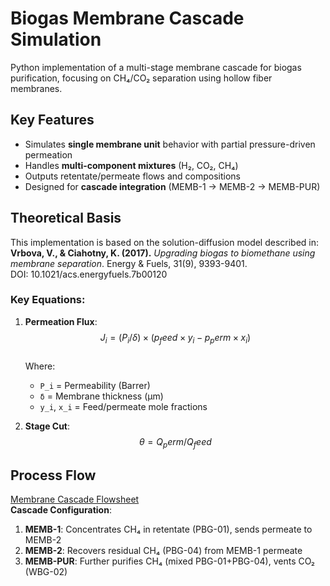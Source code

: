 # Biogas Membrane Cascade Simulation

Python implementation of a multi-stage membrane cascade for biogas purification, focusing on CH₄/CO₂ separation using hollow fiber membranes.

## Key Features
- Simulates **single membrane unit** behavior with partial pressure-driven permeation
- Handles **multi-component mixtures** (H₂, CO₂, CH₄)
- Outputs retentate/permeate flows and compositions
- Designed for **cascade integration** (MEMB-1 → MEMB-2 → MEMB-PUR)

## Theoretical Basis
This implementation is based on the solution-diffusion model described in:<br>
**Vrbova, V., & Ciahotny, K. (2017).** *Upgrading biogas to biomethane using membrane separation*. Energy & Fuels, 31(9), 9393-9401.<br>
DOI: 10.1021/acs.energyfuels.7b00120

### Key Equations:
1. **Permeation Flux**:  
   $$J_i = (P_i / δ) × (p_feed × y_i - p_perm × x_i)$$  
   Where:
   - `P_i` = Permeability (Barrer)
   - `δ` = Membrane thickness (μm)
   - `y_i`, `x_i` = Feed/permeate mole fractions

2. **Stage Cut**:  
   $$θ = Q_perm / Q_feed$$

## Process Flow
[Membrane Cascade Flowsheet](flowsheets/Membrane_Cascade.png)  
**Cascade Configuration**:
1. **MEMB-1**: Concentrates CH₄ in retentate (PBG-01), sends permeate to MEMB-2  
2. **MEMB-2**: Recovers residual CH₄ (PBG-04) from MEMB-1 permeate  
3. **MEMB-PUR**: Further purifies CH₄ (mixed PBG-01+PBG-04), vents CO₂ (WBG-02)  